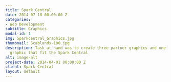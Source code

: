 ```yaml
---
title: Spark Central
date: 2014-07-18 00:00:00 Z
categories:
- Web Development
subtitle: Graphics
modal-id: 1
img: Sparkcentral_Graphics.jpg
thumbnail: Scablands-100.jpg
description: Task at hand was to create three partner graphics and one generic partner
  graphic that fit the Spark Central
alt: image-alt
project-date: 2014-04-01 00:00:00 Z
client: Spark Central
layout: default
---
```


